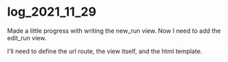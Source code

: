 # log_2021_11_29

Made a little progress with writing the new_run view. Now I need to add the
edit_run view.

I'll need to define the url route, the view itself, and the html template.


